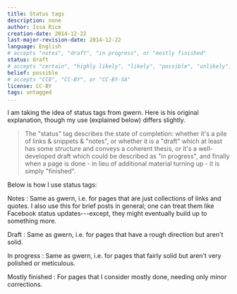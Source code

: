 ```yaml
---
title: Status tags
description: none
author: Issa Rice
creation-date: 2014-12-22
last-major-revision-date: 2014-12-22
language: English
# accepts "notes", "draft", "in progress", or "mostly finished"
status: draft
# accepts "certain", "highly likely", "likely", "possible", "unlikely", "highly unlikely", "remote", "impossible", "log", "emotional", or "fiction"
belief: possible
# accepts "CC0", "CC-BY", or "CC-BY-SA"
license: CC-BY
tags: untagged
...
```


I am taking the idea of status tags from gwern.
Here is his original explanation, though my use (explained below) differs slightly.

> The "status" tag describes the state of completion: whether it's a pile of links & snippets & "notes", or whether it is a "draft" which at least has some structure and conveys a coherent thesis, or it's a well-developed draft which could be described as "in progress", and finally when a page is done - in lieu of additional material turning up - it is simply "finished".

Below is how I use status tags:

Notes
:    Same as gwern, i.e. for pages that are just collections of links and quotes.
I also use this for brief posts in general; one can treat them like Facebook status updates---except, they might eventually build up to something more.

Draft
:    Same as gwern, i.e. for pages that have a rough direction but aren't solid.

In progress
:    Same as gwern, i.e. for pages that fairly solid but aren't very polished or meticulous.

Mostly finished
:    For pages that I consider mostly done, needing only minor corrections.
